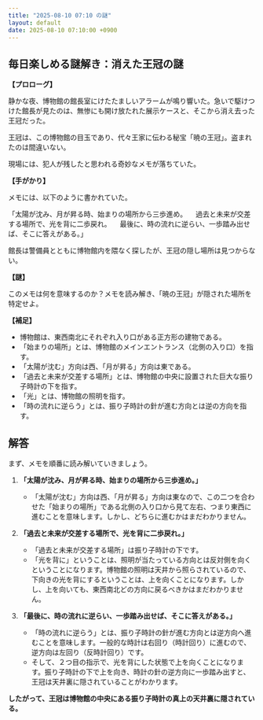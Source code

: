 ```yaml
---
title: "2025-08-10 07:10 の謎"
layout: default
date: 2025-08-10 07:10:00 +0900
---
```

## 毎日楽しめる謎解き：消えた王冠の謎

**【プロローグ】**

静かな夜、博物館の館長室にけたたましいアラームが鳴り響いた。急いで駆けつけた館長が見たのは、無惨にも開け放たれた展示ケースと、そこから消え去った王冠だった。

王冠は、この博物館の目玉であり、代々王家に伝わる秘宝「暁の王冠」。盗まれたのは間違いない。

現場には、犯人が残したと思われる奇妙なメモが落ちていた。

**【手がかり】**

メモには、以下のように書かれていた。

「太陽が沈み、月が昇る時、始まりの場所から三歩進め。
　過去と未来が交差する場所で、光を背に二歩戻れ。
　最後に、時の流れに逆らい、一歩踏み出せば、そこに答えがある。」

館長は警備員とともに博物館内を隈なく探したが、王冠の隠し場所は見つからない。

**【謎】**

このメモは何を意味するのか？メモを読み解き、「暁の王冠」が隠された場所を特定せよ。

**【補足】**

*   博物館は、東西南北にそれぞれ入り口がある正方形の建物である。
*   「始まりの場所」とは、博物館のメインエントランス（北側の入り口）を指す。
*   「太陽が沈む」方向は西、「月が昇る」方向は東である。
*   「過去と未来が交差する場所」とは、博物館の中央に設置された巨大な振り子時計の下を指す。
*   「光」とは、博物館の照明を指す。
*   「時の流れに逆らう」とは、振り子時計の針が進む方向とは逆の方向を指す。

## 解答

まず、メモを順番に読み解いていきましょう。

1.  **「太陽が沈み、月が昇る時、始まりの場所から三歩進め。」**
    *   「太陽が沈む」方向は西、「月が昇る」方向は東なので、この二つを合わせた「始まりの場所」である北側の入り口から見て左右、つまり東西に進むことを意味します。しかし、どちらに進むかはまだわかりません。

2.  **「過去と未来が交差する場所で、光を背に二歩戻れ。」**
    *   「過去と未来が交差する場所」は振り子時計の下です。
    *   「光を背に」ということは、照明が当たっている方向とは反対側を向くということになります。博物館の照明は天井から照らされているので、下向きの光を背にするということは、上を向くことになります。しかし、上を向いても、東西南北どの方向に戻るべきかはまだわかりません。

3.  **「最後に、時の流れに逆らい、一歩踏み出せば、そこに答えがある。」**
    *   「時の流れに逆らう」とは、振り子時計の針が進む方向とは逆方向へ進むことを意味します。一般的な時計は右回り（時計回り）に進むので、逆方向は左回り（反時計回り）です。
    *   そして、２つ目の指示で、光を背にした状態で上を向くことになります。振り子時計の下で上を向き、時計の針の逆方向に一歩踏み出すと、王冠は天井裏に隠されていることがわかります。

**したがって、王冠は博物館の中央にある振り子時計の真上の天井裏に隠されている。**
